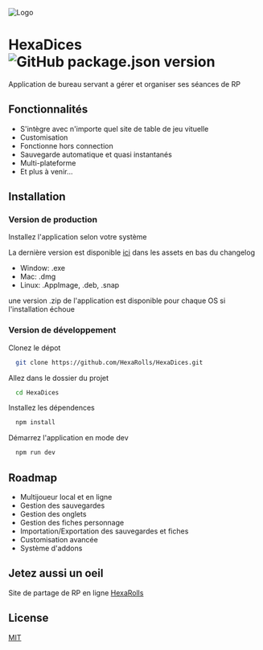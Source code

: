
![Logo](https://cdn.discordapp.com/attachments/470211802538573846/857624799361368144/Banner_-_HexaDices.svg)

# HexaDices ![GitHub package.json version](https://img.shields.io/github/package-json/v/HexaRolls/HexaDices)

Application de bureau servant a gérer et organiser ses séances de RP
## Fonctionnalités

- S'intègre avec n'importe quel site de table de jeu vituelle
- Customisation
- Fonctionne hors connection
- Sauvegarde automatique et quasi instantanés
- Multi-plateforme
- Et plus à venir...

  
## Installation 


### Version de production
Installez l'application selon votre système

La dernière version est disponible [ici](https://github.com/HexaRolls/HexaDices/releases/latest) dans les assets en bas du changelog

- Window: .exe
- Mac: .dmg
- Linux: .AppImage, .deb, .snap

une version .zip de l'application est disponible pour chaque OS si l'installation échoue

### Version de développement
Clonez le dépot

```bash
  git clone https://github.com/HexaRolls/HexaDices.git
```

Allez dans le dossier du projet

```bash
  cd HexaDices
```

Installez les dépendences

```bash
  npm install
```

Démarrez l'application en mode dev

```bash
  npm run dev
```
## Roadmap

- Multijoueur local et en ligne
- Gestion des sauvegardes
- Gestion des onglets
- Gestion des fiches personnage
- Importation/Exportation des sauvegardes et fiches
- Customisation avancée
- Système d'addons
  
## Jetez aussi un oeil

Site de partage de RP en ligne
[HexaRolls](https://hexarolls.com/)

  
## License

[MIT](https://choosealicense.com/licenses/mit/)

  